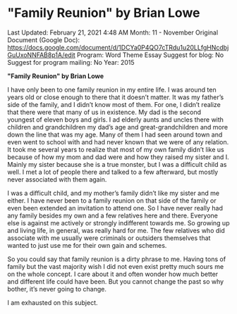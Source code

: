 # "Family Reunion" by Brian Lowe

Last Updated: February 21, 2021 4:48 AM
Month: 11 - November
Original Document (Google Doc): https://docs.google.com/document/d/1DCYa0P4QO7cTRdu1u20LLfgHNcdbjGuUxoNNFAB8p1A/edit
Program: Word Theme Essay
Suggest for blog: No
Suggest for program mailing: No
Year: 2015

**"Family Reunion" by Brian Lowe**

I have only been to one family reunion in my entire life. I was around ten years old or close enough to there that it doesn’t matter. It was my father’s side of the family, and I didn’t know most of them. For one, I didn’t realize that there were that many of us in existence. My dad is the second youngest of eleven boys and girls. I ad elderly aunts and uncles there with children and grandchildren my dad’s age and great-grandchildren and more down the line that was my age. Many of them I had seen around town and even went to school with and had never known that we were of any relation. It took me several years to realize that most of my own family didn’t like us because of how my mom and dad were and how they raised my sister and I. Mainly my sister because she is a true monster, but I was a difficult child as well. I met a lot of people there and talked to a few afterward, but mostly never associated with them again.

I was a difficult child, and my mother’s family didn’t like my sister and me either. I have never been to a family reunion on that side of the family or even been extended an invitation to attend one. So I have never really had any family besides my own and a few relatives here and there. Everyone else is against me actively or strongly indifferent towards me. So growing up and living life, in general, was really hard for me. The few relatives who did associate with me usually were criminals or outsiders themselves that wanted to just use me for their own gain and schemes.

So you could say that family reunion is a dirty phrase to me. Having tons of family but the vast majority wish I did not even exist pretty much sours me on the whole concept. I care about it and often wonder how much better and different life could have been. But you cannot change the past so why bother, it’s never going to change.

I am exhausted on this subject.